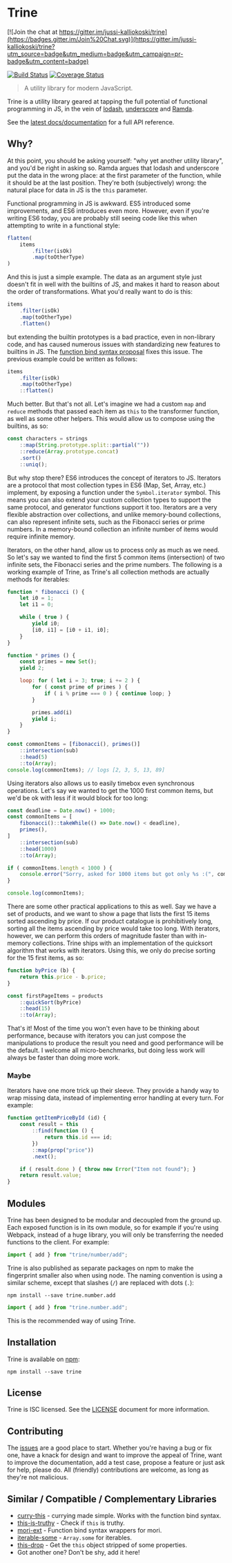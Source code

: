 # Trine

[![Join the chat at https://gitter.im/jussi-kalliokoski/trine](https://badges.gitter.im/Join%20Chat.svg)](https://gitter.im/jussi-kalliokoski/trine?utm_source=badge&utm_medium=badge&utm_campaign=pr-badge&utm_content=badge)

[![Build Status](https://travis-ci.org/jussi-kalliokoski/trine.svg?branch=master)](https://travis-ci.org/jussi-kalliokoski/trine)
[![Coverage Status](https://img.shields.io/coveralls/jussi-kalliokoski/trine.svg)](https://coveralls.io/r/jussi-kalliokoski/trine)

> A utility library for modern JavaScript.

Trine is a utility library geared at tapping the full potential of functional programming in JS, in the vein of [lodash](https://lodash.com/), [underscore](http://underscorejs.org/) and [Ramda](http://ramdajs.com/).

See the [latest docs/documentation](http://jussi-kalliokoski.github.io/trine/docs/latest) for a full API reference.

## Why?

At this point, you should be asking yourself: "why yet another utility library", and you'd be right in asking so. Ramda argues that lodash and underscore put the data in the wrong place: at the first parameter of the function, while it should be at the last position. They're both (subjectively) wrong: the natural place for data in JS is the `this` parameter.

Functional programming in JS is awkward. ES5 introduced some improvements, and ES6 introduces even more. However, even if you're writing ES6 today, you are probably still seeing code like this when attempting to write in a functional style:

```javascript
flatten(
    items
        .filter(isOk)
        .map(toOtherType)
)
```

And this is just a simple example. The data as an argument style just doesn't fit in well with the builtins of JS, and makes it hard to reason about the order of transformations. What you'd really want to do is this:

```javascript
items
    .filter(isOk)
    .map(toOtherType)
    .flatten()
```

but extending the builtin prototypes is a bad practice, even in non-library code, and has caused numerous issues with standardizing new features to builtins in JS. The [function bind syntax proposal](https://github.com/zenparsing/es-function-bind) fixes this issue. The previous example could be written as follows:

```javascript
items
    .filter(isOk)
    .map(toOtherType)
    ::flatten()
```

Much better. But that's not all. Let's imagine we had a custom `map` and `reduce` methods that passed each item as `this` to the transformer function, as well as some other helpers. This would allow us to compose using the builtins, as so:

```javascript
const characters = strings
    ::map(String.prototype.split::partial(""))
    ::reduce(Array.prototype.concat)
    .sort()
    ::uniq();
```

But why stop there? ES6 introduces the concept of iterators to JS. Iterators are a protocol that most collection types in ES6 (Map, Set, Array, etc.) implement, by exposing a function under the `Symbol.iterator` symbol. This means you can also extend your custom collection types to support the same protocol, and generator functions support it too. Iterators are a very flexible abstraction over collections, and unlike memory-bound collections, can also represent infinite sets, such as the Fibonacci series or prime numbers. In a memory-bound collection an infinite number of items would require infinite memory.

Iterators, on the other hand, allow us to process only as much as we need. So let's say we wanted to find the first 5 common items (intersection) of two infinite sets, the Fibonacci series and the prime numbers. The following is a working example of Trine, as Trine's all collection methods are actually methods for iterables:

```javascript
function * fibonacci () {
    let i0 = 1;
    let i1 = 0;

    while ( true ) {
        yield i0;
        [i0, i1] = [i0 + i1, i0];
    }
}

function * primes () {
    const primes = new Set();
    yield 2;

    loop: for ( let i = 3; true; i += 2 ) {
        for ( const prime of primes ) {
            if ( i % prime === 0 ) { continue loop; }
        }

        primes.add(i)
        yield i;
    }
}

const commonItems = [fibonacci(), primes()]
    ::intersection(sub)
    ::head(5)
    ::to(Array);
console.log(commonItems); // logs [2, 3, 5, 13, 89]
```

Using iterators also allows us to easily timebox even synchronous operations. Let's say we wanted to get the 1000 first common items, but we'd be ok with less if it would block for too long:

```javascript
const deadline = Date.now() + 1000;
const commonItems = [
    fibonacci()::takeWhile(() => Date.now() < deadline),
    primes(),
]
    ::intersection(sub)
    ::head(1000)
    ::to(Array);

if ( commonItems.length < 1000 ) {
    console.error("Sorry, asked for 1000 items but got only %s :(", commonItems.length);
}

console.log(commonItems);
```

There are some other practical applications to this as well. Say we have a set of products, and we want to show a page that lists the first 15 items sorted ascending by price. If our product catalogue is prohibitively long, sorting all the items ascending by price would take too long. With iterators, however, we can perform this orders of magnitude faster than with in-memory collections. Trine ships with an implementation of the quicksort algorithm that works with iterators. Using this, we only do precise sorting for the 15 first items, as so:

```javascript
function byPrice (b) {
    return this.price - b.price;
}

const firstPageItems = products
    ::quickSort(byPrice)
    ::head(15)
    ::to(Array);
```

That's it! Most of the time you won't even have to be thinking about performance, because with iterators you can just compose the manipulations to produce the result you need and good performance will be the default. I welcome all micro-benchmarks, but doing less work will always be faster than doing more work.

### Maybe

Iterators have one more trick up their sleeve. They provide a handy way to wrap missing data, instead of implementing error handling at every turn. For example:

```javascript
function getItemPriceById (id) {
    const result = this
        ::find(function () {
            return this.id === id;
        })
        ::map(prop("price"))
        .next();

    if ( result.done ) { throw new Error("Item not found"); }
    return result.value;
}

```

## Modules

Trine has been designed to be modular and decoupled from the ground up. Each exposed function is in its own module, so for example if you're using Webpack, instead of a huge library, you will only be transferring the needed functions to the client. For example:

```javascript
import { add } from "trine/number/add";
```

Trine is also published as separate packages on npm to make the fingerprint smaller also when using node. The naming convention is using a similar scheme, except that slashes (`/`) are replaced with dots (`.`):

```
npm install --save trine.number.add
```

```javascript
import { add } from "trine.number.add";
```

This is the recommended way of using Trine.

## Installation

Trine is available on [npm](https://www.npmjs.com/):

```
npm install --save trine
```

## License

Trine is ISC licensed. See the [LICENSE](https://github.com/jussi-kalliokoski/trine/blob/master/LICENSE) document for more information.

## Contributing

The [issues](https://github.com/jussi-kalliokoski/trine/issues) are a good place to start. Whether you're having a bug or fix one, have a knack for design and want to improve the appeal of Trine, want to improve the documentation, add a test case, propose a feature or just ask for help, please do. All (friendly) contributions are welcome, as long as they're not malicious.

## Similar / Compatible / Complementary Libraries

* [curry-this](https://github.com/stoeffel/curry-this) - currying made simple. Works with the function bind syntax.
* [this-is-truthy](https://github.com/tomekwi/this-is-truthy) - Check if `this` is truthy.
* [mori-ext](https://github.com/roobie/mori-ext) - Function bind syntax wrappers for mori.
* [iterable-some](https://github.com/tomekwi/iterable-some) - `Array.some` for iterables.
* [this-drop](https://github.com/studio-b12/this-drop) - Get the `this` object stripped of some properties.
* Got another one? Don't be shy, add it here!
